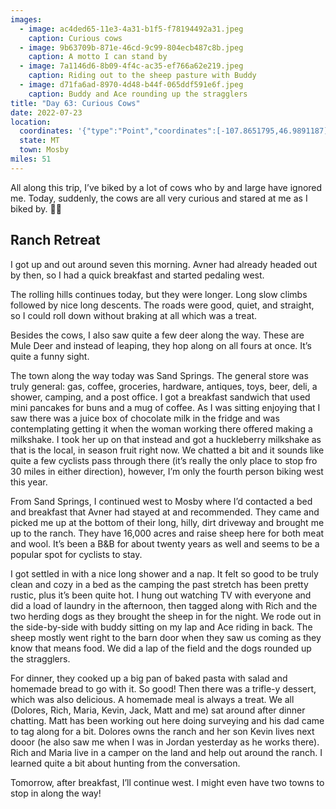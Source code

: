 ```yaml
---
images:
  - image: ac4ded65-11e3-4a31-b1f5-f78194492a31.jpeg
    caption: Curious cows
  - image: 9b63709b-871e-46cd-9c99-804ecb487c8b.jpeg
    caption: A motto I can stand by
  - image: 7a1146d6-8b09-4f4c-ac35-ef766a62e219.jpeg
    caption: Riding out to the sheep pasture with Buddy
  - image: d71fa6ad-8970-4d48-b44f-065ddf591e6f.jpeg
    caption: Buddy and Ace rounding up the stragglers
title: "Day 63: Curious Cows"
date: 2022-07-23
location:
  coordinates: '{"type":"Point","coordinates":[-107.8651795,46.9891187]}'
  state: MT
  town: Mosby
miles: 51
---
```

All along this trip, I’ve biked by a lot of cows who by and large have ignored me. Today, suddenly, the cows are all very curious and stared at me as I biked by. 🤷🐮

## Ranch Retreat

I got up and out around seven this morning. Avner had already headed out by then, so I had a quick breakfast and started pedaling west. 

The rolling hills continues today, but they were longer. Long slow climbs followed by nice long descents. The roads were good, quiet, and straight, so I could roll down without braking at all which was a treat. 

Besides the cows, I also saw quite a few deer along the way. These are Mule Deer and instead of leaping, they hop along on all fours at once. It’s quite a funny sight. 

The town along the way today was Sand Springs. The general store was truly general: gas, coffee, groceries, hardware, antiques, toys, beer, deli, a shower, camping, and a post office. I got a breakfast sandwich that used mini pancakes for buns and a mug of coffee. As I was sitting enjoying that I saw there was a juice box of chocolate milk in the fridge and was contemplating getting it when the woman working there offered making a milkshake. I took her up on that instead and got a huckleberry milkshake as that is the local, in season fruit right now. We chatted a bit and it sounds like quite a few cyclists pass through there (it’s really the only place to stop fro 30 miles in either direction), however, I’m only the fourth person biking west this year. 

From Sand Springs, I continued west to Mosby where I’d contacted a bed and breakfast that Avner had stayed at and recommended. They came and picked me up at the bottom of their long, hilly, dirt driveway and brought me up to the ranch. They have 16,000 acres and raise sheep here for both meat and wool. It’s been a B&B for about twenty years as well and seems to be a popular spot for cyclists to stay.

I got settled in with a nice long shower and a nap. It felt so good to be truly clean and cozy in a bed as the camping the past stretch has been pretty rustic, plus it’s been quite hot. I hung out watching TV with everyone and did a load of laundry in the afternoon, then tagged along with Rich and the two herding dogs as they brought the sheep in for the night. We rode out in the side-by-side with buddy sitting on my lap and Ace riding in back. The sheep mostly went right to the barn door when they saw us coming as they know that means food. We did a lap of the field and the dogs rounded up the stragglers. 

For dinner, they cooked up a big pan of baked pasta with salad and homemade bread to go with it. So good! Then there was a trifle-y dessert, which was also delicious. A homemade meal is always a treat. We all (Dolores, Rich, Maria, Kevin, Jack, Matt and me) sat around after dinner chatting. Matt has been working out here doing surveying and his dad came to tag along for a bit. Dolores owns the ranch and her son Kevin lives next dooor (he also saw me when I was in Jordan yesterday as he works there). Rich and Maria live in a camper on the land and help out around the ranch. I learned quite a bit about hunting from the conversation. 

Tomorrow, after breakfast, I’ll continue west. I might even have two towns to stop in along the way!